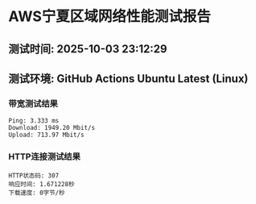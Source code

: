 # AWS宁夏区域网络性能测试报告
## 测试时间: 2025-10-03 23:12:29
## 测试环境: GitHub Actions Ubuntu Latest (Linux)

### 带宽测试结果
```
Ping: 3.333 ms
Download: 1949.20 Mbit/s
Upload: 713.97 Mbit/s
```

### HTTP连接测试结果
```
HTTP状态码: 307
响应时间: 1.671228秒
下载速度: 0字节/秒
```

